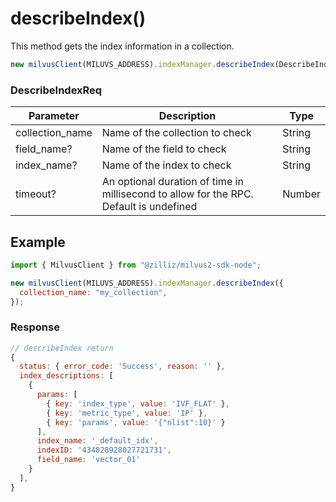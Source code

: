 # describeIndex()

This method gets the index information in a collection.

```javascript
new milvusClient(MILUVS_ADDRESS).indexManager.describeIndex(DescribeIndexReq);
```

### DescribeIndexReq

| Parameter       | Description                                                                            | Type   |
| --------------- | -------------------------------------------------------------------------------------- | ------ |
| collection_name | Name of the collection to check                                                        | String |
| field_name?     | Name of the field to check                                                             | String |
| index_name?     | Name of the index to check                                                             | String |
| timeout?        | An optional duration of time in millisecond to allow for the RPC. Default is undefined | Number |

## Example

```javascript
import { MilvusClient } from "@zilliz/milvus2-sdk-node";

new milvusClient(MILUVS_ADDRESS).indexManager.describeIndex({
  collection_name: "my_collection",
});
```

### Response

```javascript
// describeIndex return
{
  status: { error_code: 'Success', reason: '' },
  index_descriptions: [
    {
      params: [
        { key: 'index_type', value: 'IVF_FLAT' },
        { key: 'metric_type', value: 'IP' },
        { key: 'params', value: '{"nlist":10}' }
      ],
      index_name: '_default_idx',
      indexID: '434828928027721731',
      field_name: 'vector_01'
    }
  ],
}
```
